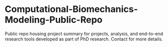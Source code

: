 # Computational-Biomechanics-Modeling-Public-Repo
Public repo housing project summary for projects, analysis, and end-to-end research tools developed as part of PhD research. Contact for more details.
